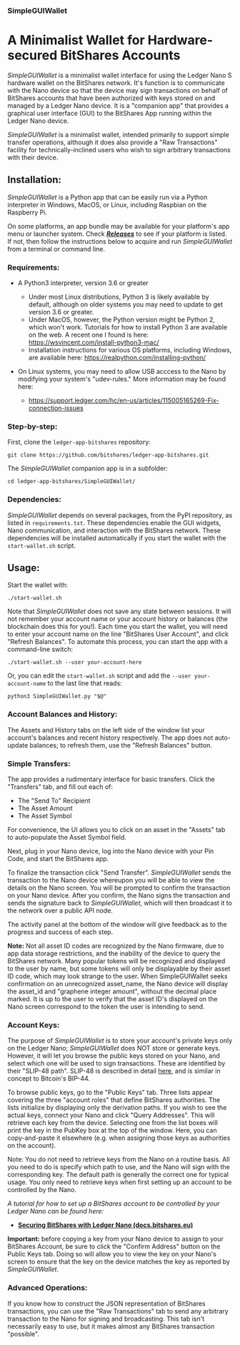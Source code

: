 ### SimpleGUIWallet

# A Minimalist Wallet for Hardware-secured BitShares Accounts

_SimpleGUIWallet_ is a minimalist wallet interface for using the Ledger Nano S hardware wallet on the BitShares network.  It's function is to communicate with the Nano device so that the device may sign transactions on behalf of BitShares accounts that have been authorized with keys stored on and managed by a Ledger Nano device.  It is a "companion app" that provides a graphical user interface (GUI) to the BitShares App running within the Ledger Nano device.

_SimpleGUIWallet_ is a minimalist wallet, intended primarily to support simple transfer operations, although it does also provide a "Raw Transactions" facility for technically-inclined users who wish to sign arbitrary transactions with their device.

## Installation:

_SimpleGUIWallet_ is a Python app that can be easily run via a Python interpreter in Windows, MacOS, or Linux, including Raspbian
on the Raspberry Pi.

On some platforms, an app bundle may be available for your platform's app menu or launcher system.  Check _**[Releases](https://github.com/bitshares/ledger-app-bitshares/releases)**_ to see if your platform is listed.  If not, then follow the instructions below to acquire and run _SimpleGUIWallet_ from a terminal or command line.

### Requirements:

* A Python3 interpreter, version 3.6 or greater

  * Under most Linux distributions, Python 3 is likely available by default, although on older systems you may need to update to get version 3.6 or greater.
  * Under MacOS, however, the Python version might be Python 2, which won't work.  Tutorials for how to install Python 3 are available on the web.  A recent one I found is here: https://wsvincent.com/install-python3-mac/
  * Installation instructions for various OS platforms, including Windows, are available here: https://realpython.com/installing-python/

* On Linux systems, you may need to allow USB acccess to the Nano by modifying your system's "udev-rules."  More information may be found here:

  * https://support.ledger.com/hc/en-us/articles/115005165269-Fix-connection-issues

### Step-by-step:

First, clone the `ledger-app-bitshares` repository:

```
git clone https://github.com/bitshares/ledger-app-bitshares.git
```

The _SimpleGUIWallet_ companion app is in a subfolder:

```
cd ledger-app-bitshares/SimpleGUIWallet/
```

### Dependencies:

_SimpleGUIWallet_ depends on several packages, from the PyPI repository, as listed in `requirements.txt`.  These dependencies enable the GUI widgets, Nano communication, and interaction with the BitShares network.  These dependencies will be installed automatically if you start the wallet with the `start-wallet.sh` script.

## Usage:

Start the wallet with:

```
./start-wallet.sh
```

Note that _SimpleGUIWallet_ does not save any state between sessions.  It will not remember your account name or your account history or balances (the blockchain does this for you!).  Each time you start the wallet, you will need to enter your account name on the line "BitShares User Account", and click "Refresh Balances".  To automate this process, you can start the app with a command-line switch:

```
./start-wallet.sh --user your-account-here
```

Or, you can edit the `start-wallet.sh` script and add the `--user your-account-name` to the last line that reads:
```
python3 SimpleGUIWallet.py "$@"
```

### Account Balances and History:

The Assets and History tabs on the left side of the window list your account's balances and recent history respectively.  The app does not auto-update balances; to refresh them, use the "Refresh Balances" button.

### Simple Transfers:

The app provides a rudimentary interface for basic transfers.  Click the "Transfers" tab, and fill out each of:

* The "Send To" Recipient
* The Asset Amount
* The Asset Symbol

For convenience, the UI allows you to click on an asset in the "Assets" tab to auto-populate the Asset Symbol field.

Next, plug in your Nano device, log into the Nano device with your Pin Code, and start the BitShares app.

To finalize the transaction click "Send Transfer".  _SimpleGUIWallet_ sends the transaction to the Nano device whereupon you will be able to view the details on the Nano screen.  You will be prompted to confirm the transaction on your Nano device.   After you confirm, the Nano signs the transaction and sends the signature back to _SimpleGUIWallet_, which will then broadcast it to the network over a public API node.

The activity panel at the bottom of the window will give feedback as to the progress and success of each step.

**Note:** Not all asset ID codes are recognized by the Nano firmware, due to app data storage restrictions, and the inability of the device to query the BitShares network.  Many popular tokens will be recognized and displayed to the user by name, but some tokens will only be displayable by their asset ID code, which may look strange to the user.  When SimpleGUIWallet seeks confirmation on an unrecognized asset_name, the Nano device will display the asset_id and "graphene integer amount", without the decimal place marked.  It is up to the user to verify that the asset ID's displayed on the Nano screen correspond to the token the user is intending to send.

### Account Keys:

The purpose of _SimpleGUIWallet_ is to store your account's private keys only on the Ledger Nano;  _SimpleGUIWallet_ does NOT store or generate keys.  However, it will let you browse the public keys stored on your Nano, and select which one will be used to sign transactions.  These are identified by their "SLIP-48 path".  SLIP-48 is described in detail [here](https://github.com/satoshilabs/slips/blob/master/slip-0048.md), and is similar in concept to Bitcoin's BIP-44.

To browse public keys, go to the "Public Keys" tab.  Three lists appear covering the three "account roles" that define BitShares authorities.  The lists initialize by displaying only the derivation paths.  If you wish to see the actual keys, connect your Nano and click "Query Addresses".  This will retrieve each key from the device.  Selecting one from the list boxes will print the key in the PubKey box at the top of the window.  Here, you can copy-and-paste it elsewhere (e.g. when assigning those keys as authorities on the account).

Note: You do not need to retrieve keys from the Nano on a routine basis.  All you need to do is specify which path to use, and the Nano will sign with the corresponding key.  The default path is generally the correct one for typical usage.  You only need to retrieve keys when first setting up an account to be controlled by the Nano.

_A tutorial for how to set up a BitShares account to be controlled by your Ledger Nano can be found here:_

* **[Securing BitShares with Ledger Nano (docs.bitshares.eu)](https://docs.bitshares.eu/en/master/user_guide/ledger_nano.html)**

**Important:** before copying a key from your Nano device to assign to your BitShares Account, be sure to click the "Confirm Address" button on the Public Keys tab. Doing so will allow you to view the key on your Nano's screen to ensure that the key on the device matches the key as reported by _SimpleGUIWallet_.

### Advanced Operations:

If you know how to construct the JSON representation of BitShares transactions, you can use the "Raw Transactions" tab to send any arbitrary transaction to the Nano for signing and broadcasting.  This tab isn't necessarily easy to use, but it makes almost any BitShares transaction "possible".
